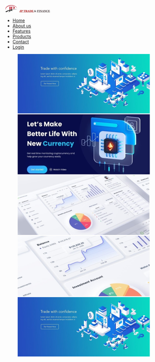 <html lang="en">
<head>
    <script src="https://kit.fontawesome.com/62d31b8c11.js" crossorigin="anonymous"></script>    <meta charset="UTF-8">
    <title>JP Traders</title>
    <meta name = "viewport" content="width = device-width,initial-scale = 1.0">
    <link rel="stylesheet" href="home.css">

</head>

<body>

<nav>
   <label class="logo">
        <img class="image" src="abhi.jpg" width="8%" >
        <img class="image2" src="a.jpg" width="20%" >
    </label>
        <ul>
            <li><a class = "active" href ="#">Home</a></li>
            <li><a href ="about.html">About us</a></li>
            <li><a href ="#">Features</a></li>
            <li><a href ="products.html">Products</a></li>
            <li><a href ="contect.html">Contact</a></li>
            <li><a href ="#">Login</a></li>
        </ul>
</nav>

<div id="slider">
    <figure>
        <img src="img1.jpg">
        <img src="b2.jpg">
        <img src="b3.jpg">
        <img src="b4.jpg">
        <img src="img1.jpg">
    </figure>
</div>

</body>
</html>
